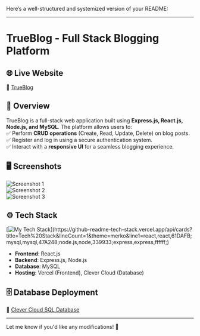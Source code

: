 Here’s a well-structured and systemized version of your README:  

---

# **TrueBlog - Full Stack Blogging Platform**  

## 🌐 Live Website  
🔗 [TrueBlog](https://blogs-my-sql.vercel.app/)  

## 📌 Overview  
TrueBlog is a full-stack web application built using **Express.js, React.js, Node.js, and MySQL**. The platform allows users to:  
✅ Perform **CRUD operations** (Create, Read, Update, Delete) on blog posts.  
✅ Register and log in using a secure authentication system.  
✅ Interact with a **responsive UI** for a seamless blogging experience.  

## 🖥️ Screenshots  
![Screenshot 1](https://user-images.githubusercontent.com/105537793/234499224-f17fadb7-3e51-4fe4-9a65-77f3758b09f3.png)  
![Screenshot 2](https://user-images.githubusercontent.com/105537793/234499235-c62b47a5-1852-4124-a35e-f36536d3fe86.png)  
![Screenshot 3](https://user-images.githubusercontent.com/105537793/234499248-5594225a-f9c4-450f-ba46-1a38d26da5a0.png)  

## ⚙️ Tech Stack  
[![My Tech Stack](https://github-readme-tech-stack.vercel.app/api/cards?title=Tech%20Stack&lineCount=1&theme=merko&line1=react,react,61DAFB;mysql,mysql,47A248;node.js,node,339933;express,express,ffffff;)](https://github-readme-tech-stack.vercel.app/api/cards?title=Tech%20Stack&lineCount=1&theme=merko&line1=react,react,61DAFB;mysql,mysql,47A248;node.js,node,339933;express,express,ffffff;)  

- **Frontend**: React.js  
- **Backend**: Express.js, Node.js  
- **Database**: MySQL  
- **Hosting**: Vercel (Frontend), Clever Cloud (Database)  

## 🗄️ Database Deployment  
🔗 [Clever Cloud SQL Database](https://console.clever-cloud.com/)  

---  
Let me know if you'd like any modifications! 🚀